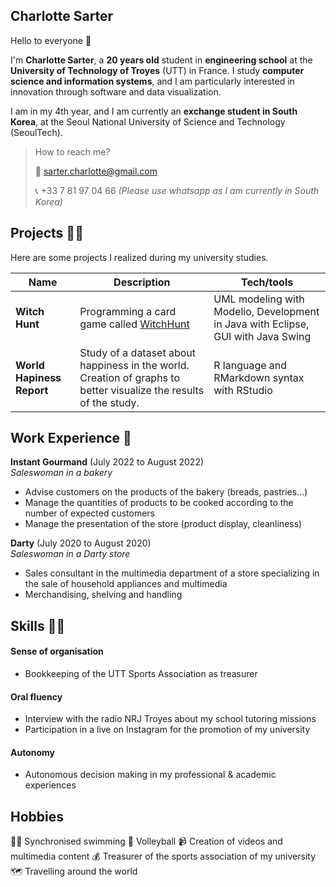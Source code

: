 <!--
**charlottesarter/charlottesarter** is a ✨ _special_ ✨ repository because its `README.md` (this file) appears on your GitHub profile.

Here are some ideas to get you started:

- 🔭 I’m currently working on ...
- 🌱 I’m currently learning ...
- 👯 I’m looking to collaborate on ...
- 🤔 I’m looking for help with ...
- 💬 Ask me about ...
- 📫 How to reach me: ...
- 😄 Pronouns: ...
- ⚡ Fun fact: ...
-->

## Charlotte Sarter

Hello to everyone 👋

I'm **Charlotte Sarter**, a **20 years old** student in **engineering school** at the **University of Technology of Troyes** (UTT) in France. I study **computer science and information systems**, and I am particularly interested in innovation through software and data visualization.

I am in my 4th year, and I am currently an **exchange student in South Korea**, at the Seoul National University of Science and Technology (SeoulTech).

> How to reach me?
>
> 📧 sarter.charlotte@gmail.com
>
> 📞 +33 7 81 97 04 66 *(Please use whatsapp as I am currently in South Korea)*

## Projects 👩‍💻

Here are some projects I realized during my university studies.

| Name                         | Description       | Tech/tools        |
| -------------------------------- | --------------------------------------------- | ---------------------------------------- |
| **Witch Hunt**            | Programming a card game called [WitchHunt](http://www.goodlittlegames.co.uk/games/09-witch-hunt.html) | UML modeling with Modelio, Development in Java with Eclipse, GUI with Java Swing |
| **World Hapiness Report** | Study of a dataset about happiness in the world. Creation of graphs to better visualize the results of the study. | R language and RMarkdown syntax with RStudio|

## Work Experience 🦾

**Instant Gourmand** (July 2022 to August 2022)  
*Saleswoman in a bakery*

- Advise customers on the products of the bakery (breads, pastries...)
- Manage the quantities of products to be cooked according to the number of expected customers
- Manage the presentation of the store (product display, cleanliness)

**Darty** (July 2020 to August 2020)  
*Saleswoman in a Darty store*

- Sales consultant in the multimedia department of a store specializing in the sale of household appliances and multimedia
- Merchandising, shelving and handling

## Skills 🤹🏻

#### Sense of organisation

- Bookkeeping of the UTT Sports Association as treasurer

#### Oral fluency

- Interview with the radio NRJ Troyes about my school tutoring missions 
- Participation in a live on Instagram for the promotion of my university

#### Autonomy 

- Autonomous decision making in my professional & academic experiences

## Hobbies

🏊‍♀️ Synchronised swimming
🏐 Volleyball
📹 Creation of videos and multimedia content
💰 Treasurer of the sports association of my university 
🗺️ Travelling around the world